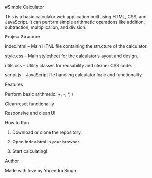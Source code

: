 #Simple Calculator

This is a basic calculator web application built using HTML, CSS, and JavaScript. It can perform simple arithmetic operations like addition, subtraction, multiplication, and division.

Project Structure

index.html – Main HTML file containing the structure of the calculator.

style.css – Main stylesheet for the calculator’s layout and design.

utils.css – Utility classes for reusability and cleaner CSS code.

script.js – JavaScript file handling calculator logic and functionality.


Features

Perform basic arithmetic: +, -, *, /

Clear/reset functionality

Responsive and clean UI


How to Run

1. Download or clone the repository.


2. Open index.html in your browser.


3. Start calculating!



Author

Made with love by Yogendra Singh

